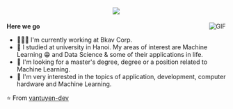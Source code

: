 <link rel="stylesheet" type="text/css" href="./style.css" />

<h1 align="center">
  <a href="#">
    <img align="center" src="https://readme-typing-svg.herokuapp.com?color=FC8C03&center=true&vCenter=true&width=600&height=100&lines=Hi+there+👋!;My+name+is+Tuyen+Van+😄!;I'm+a+programmer+👨🏻‍💻+from+in+VietNam+🇻🇳;My+main+job+is+AI-Machine+Learning+Research;Also,I+develop+Applications+and+Servers;Nice+to+meet+you+😘!" />
  </a>
  <br>
</h1>


<img align="right" alt="GIF" src="https://github.com/vantuyen-dev/vantuyen-dev/blob/main/cat-animatiom.gif" />


  **Here we go**

  - 👨🏻‍💻 I'm currently working at Bkav Corp.
  - 🌱 I studied at university in Hanoi. My areas of interest are Machine Learning 😁 and Data Science & some of their applications in life.
  - 💼 I'm looking for a master's degree, degree or a position related to Machine Learning.
  - 💬 I'm very interested in the topics of application, development, computer hardware and Machine Learning.


⭐️ From [vantuyen-dev](https://github.com/vantuyen-dev)
